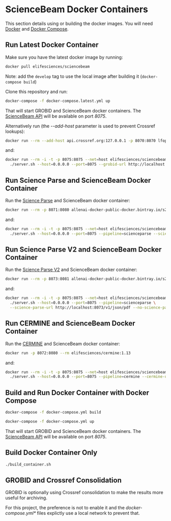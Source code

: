 # ScienceBeam Docker Containers

This section details using or building the docker images. You will need [Docker](https://www.docker.com/) and [Docker Compose](https://docs.docker.com/compose/).

## Run Latest Docker Container

Make sure you have the latest docker image by running:

```bash
docker pull elifesciences/sciencebeam
```

Note: add the `develop` tag to use the local image after building it (`docker-compose build`)

Clone this repository and run:

```bash
docker-compose -f docker-compose.latest.yml up
```

That will start GROBID and ScienceBeam docker containers. The [ScienceBeam API](API.md) will be available on port _8075_.

Alternatively run (the _--add-host_ parameter is used to prevent Crossref lookups):

```bash
docker run --rm --add-host api.crossref.org:127.0.0.1 -p 8070:8070 lfoppiano/grobid:0.5.1
```

and:

```bash
docker run --rm -i -t -p 8075:8075 --net=host elifesciences/sciencebeam \
  ./server.sh --host=0.0.0.0 --port=8075 --grobid-url http://localhost:8070/api
```

## Run Science Parse and ScienceBeam Docker Container

Run the [Science Parse](https://github.com/allenai/science-parse) and ScienceBeam docker container:

```bash
docker run --rm -p 8071:8080 allenai-docker-public-docker.bintray.io/s2/scienceparse:1.3.2
```

and:

```bash
docker run --rm -i -t -p 8075:8075 --net=host elifesciences/sciencebeam \
  ./server.sh --host=0.0.0.0 --port=8075 --pipeline=scienceparse --science-parse-url http://localhost:8071/v1
```

## Run Science Parse V2 and ScienceBeam Docker Container

Run the [Science Parse V2](https://github.com/allenai/spv2) and ScienceBeam docker container:

```bash
docker run --rm -p 8073:8081 allenai-docker-public-docker.bintray.io/s2/spv2:2.10
```

and:

```bash
docker run --rm -i -t -p 8075:8075 --net=host elifesciences/sciencebeam:develop \
  ./server.sh --host=0.0.0.0 --port=8075 --pipeline=scienceparse \
  --science-parse-url http://localhost:8073/v1/json/pdf --no-science-parse-xslt
```

## Run CERMINE and ScienceBeam Docker Container

Run the [CERMINE](https://github.com/CeON/CERMINE) and ScienceBeam docker container:

```bash
docker run -p 8072:8080 --rm elifesciences/cermine:1.13
```

and:

```bash
docker run --rm -i -t -p 8075:8075 --net=host elifesciences/sciencebeam \
  ./server.sh --host=0.0.0.0 --port=8075 --pipeline=cermine --cermine-url http://localhost:8072/extract.do
```

## Build and Run Docker Container with Docker Compose

```bash
docker-compose -f docker-compose.yml build
```

```bash
docker-compose -f docker-compose.yml up
```

That will start GROBID and ScienceBeam docker containers. The [ScienceBeam API](API.md) will be available on port _8075_.

## Build Docker Container Only

```bash
./build_container.sh
```

## GROBID and Crossref Consolidation

GROBID is optionally using Crossref consolidation to make the results more useful for archiving.

For this project, the preference is not to enable it and the _docker-compose.yml*_ files explictly use a local network to prevent that.
